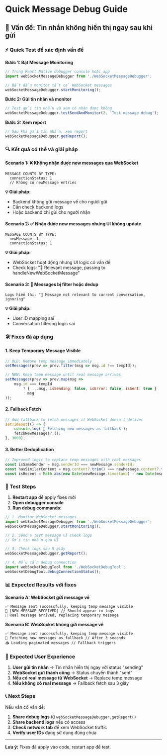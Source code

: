 # Quick Message Debug Guide

## 🎯 Vấn đề: Tin nhắn không hiển thị ngay sau khi gửi

### ⚡ Quick Test để xác định vấn đề

**Bước 1: Bật Message Monitoring**
```javascript
// Trong React Native debugger console hoặc app
import webSocketMessageDebugger from './WebSocketMessageDebugger';

// Bắt đầu monitor tất cả WebSocket messages
webSocketMessageDebugger.startMonitoring();
```

**Bước 2: Gửi tin nhắn và monitor**
```javascript
// Test gửi tin nhắn và xem có nhận được không
webSocketMessageDebugger.testSendAndMonitor(2, 'Test message debug');
```

**Bước 3: Xem report**
```javascript
// Sau khi gửi tin nhắn, xem report
webSocketMessageDebugger.getReport();
```

### 🔍 Kết quả có thể và giải pháp

#### Scenario 1: ❌ Không nhận được new messages qua WebSocket
```
MESSAGE COUNTS BY TYPE:
  connectionStatus: 1
  // Không có newMessage entries
```

**💡 Giải pháp:**
- Backend không gửi message về cho người gửi
- Cần check backend logs
- Hoặc backend chỉ gửi cho người nhận

#### Scenario 2: ✅ Nhận được new messages nhưng UI không update
```
MESSAGE COUNTS BY TYPE:
  newMessage: 1
  connectionStatus: 1
```

**💡 Giải pháp:**
- WebSocket hoạt động nhưng UI logic có vấn đề
- Check logs: "📨 Relevant message, passing to handleNewWebSocketMessage"

#### Scenario 3: 🔄 Messages bị filter hoặc dedup
```
Logs hiển thị: "📨 Message not relevant to current conversation, ignoring"
```

**💡 Giải pháp:**
- User ID mapping sai
- Conversation filtering logic sai

### 🛠️ Fixes đã áp dụng

#### 1. **Keep Temporary Message Visible**
```javascript
// OLD: Remove temp message immediately
setMessages(prev => prev.filter(msg => msg.id !== tempId));

// NEW: Keep temp message until real message arrives
setMessages(prev => prev.map(msg => 
    msg.id === tempId 
        ? { ...msg, isSending: false, isError: false, isSent: true }
        : msg
));
```

#### 2. **Fallback Fetch**
```javascript
// Add fallback to fetch messages if WebSocket doesn't deliver
setTimeout(() => {
    console.log('🔄 Fetching new messages as fallback');
    fetchNewMessages?.();
}, 3000);
```

#### 3. **Better Deduplication**
```javascript
// Improved logic to replace temp messages with real messages
const isSameSender = msg.senderId === newMessage.senderId;
const hasSimilarContent = msg.content?.trim() === newMessage.content?.trim();
const isRecent = Math.abs(new Date(newMessage.timestamp) - new Date(msg.timestamp)) < 30000;
```

### 🚀 Test Steps

1. **Restart app** để apply fixes mới
2. **Open debugger console**
3. **Run debug commands:**

```javascript
// 1. Monitor WebSocket messages
import webSocketMessageDebugger from './WebSocketMessageDebugger';
webSocketMessageDebugger.startMonitoring();

// 2. Send a test message và check logs
// Gửi tin nhắn qua UI

// 3. Check logs sau 5 giây
webSocketMessageDebugger.getReport();

// 4. Nếu cần debug connection
import webSocketDebugTool from './WebSocketDebugTool';
webSocketDebugTool.debugConnectionStatus();
```

### 📊 Expected Results với fixes

**Scenario A: WebSocket gửi message về**
```
✅ Message sent successfully, keeping temp message visible
📨 [NEW MESSAGE RECEIVED] // Should appear in logs
🔄 Real message arrived, replacing temporary message
```

**Scenario B: WebSocket không gửi message về**
```
✅ Message sent successfully, keeping temp message visible
🔄 Fetching new messages as fallback // After 3 seconds
📥 Loading paginated messages // Fallback triggers
```

### 🎯 Expected User Experience

1. **User gửi tin nhắn** → Tin nhắn hiển thị ngay với status "sending"
2. **WebSocket gửi thành công** → Status chuyển thành "sent"
3. **Nếu có real message từ WebSocket** → Replace temp message
4. **Nếu không có real message** → Fallback fetch sau 3 giây

### 📞 Next Steps

Nếu vẫn có vấn đề:

1. **Share debug logs** từ `webSocketMessageDebugger.getReport()`
2. **Share backend logs** nếu có access
3. **Check network tab** để xem WebSocket traffic
4. **Verify user IDs** đang sử dụng đúng chưa

---

**Lưu ý:** Fixes đã apply vào code, restart app để test. 
